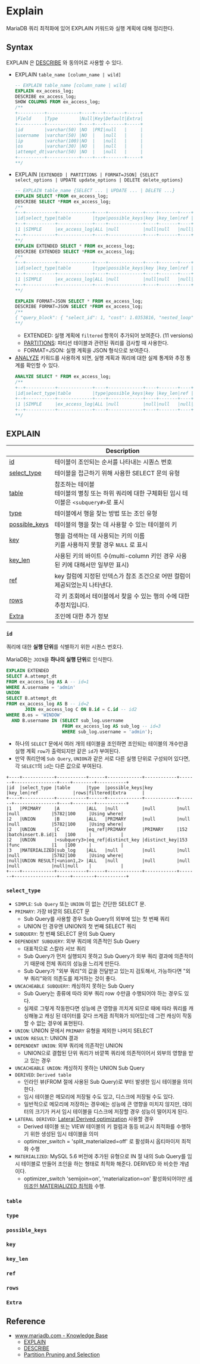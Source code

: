 # Explain

MariaDB 쿼리 최적화에 있어 EXPLAIN 키워드와 실행 계획에 대해 정리한다.

## Syntax

EXPLAIN 은 [DESCRIBE](https://mariadb.com/kb/en/describe/) 와 동의어로 사용할 수 있다.

- EXPLAIN `table_name [column_name | wild]`
  ```sql
  -- EXPLAIN table_name [column_name | wild]
  EXPLAIN ex_access_log;
  DESCRIBE ex_access_log;
  SHOW COLUMNS FROM ex_access_log;
  /**
  +----------+------------+----+---+-------+-----+
  |Field     |Type        |Null|Key|Default|Extra|
  +----------+------------+----+---+-------+-----+
  |id        |varchar(50) |NO  |PRI|null   |     |
  |username  |varchar(50) |NO  |   |null   |     |
  |ip        |varchar(100)|NO  |   |null   |     |
  |os        |varchar(30) |NO  |   |null   |     |
  |attempt_dt|varchar(50) |NO  |   |null   |     |
  +----------+------------+----+---+-------+-----+
  **/
  ```
- EXPLAIN `[EXTENDED | PARTITIONS | FORMAT=JSON] {SELECT select_options | UPDATE update_options | DELETE delete_options}`
  ```sql
  -- EXPLAIN table_name {SELECT ... | UPDATE ... | DELETE ...}
  EXPLAIN SELECT *FROM ex_access_log;
  DESCRIBE SELECT *FROM ex_access_log;
  /**
  +--+-----------+-------------+----+-------------+----+-------+----+----+-----+
  |id|select_type|table        |type|possible_keys|key |key_len|ref |rows|Extra|
  +--+-----------+-------------+----+-------------+----+-------+----+----+-----+
  |1 |SIMPLE     |ex_access_log|ALL |null         |null|null   |null|5782|     |
  +--+-----------+-------------+----+-------------+----+-------+----+----+-----+
  **/
  EXPLAIN EXTENDED SELECT * FROM ex_access_log;
  DESCRIBE EXTENDED SELECT *FROM ex_access_log;
  /**
  +--+-----------+-------------+----+-------------+----+-------+----+----+--------+-----+
  |id|select_type|table        |type|possible_keys|key |key_len|ref |rows|filtered|Extra|
  +--+-----------+-------------+----+-------------+----+-------+----+----+--------+-----+
  |1 |SIMPLE     |ex_access_log|ALL |null         |null|null   |null|5782|100     |     |
  +--+-----------+-------------+----+-------------+----+-------+----+----+--------+-----+
  **/
  
  EXPLAIN FORMAT=JSON SELECT * FROM ex_access_log;
  DESCRIBE FORMAT=JSON SELECT *FROM ex_access_log;
  /**
  { "query_block": { "select_id": 1, "cost": 1.0353816, "nested_loop": [ { "table": { "table_name": "ex_access_log", "access_type": "ALL", "loops": 1, "rows": 5782, "cost": 1.0353816, "filtered": 100 } } ] } }
  **/
  ```
  - EXTENDED: 실행 계획에 `filtered` 항목이 추가되어 보여준다. (11 versions)
  - [PARTITIONS](https://mariadb.com/kb/en/partition-pruning-and-selection/): 파티션 테이블과 관련된 쿼리를 검사할 때 사용한다.
  - FORMAT=JSON: 실행 계획을 JSON 형식으로 보여준다.
- [ANALYZE](https://mariadb.com/kb/en/analyze-statement/) 키워드를 사용하게 되면, 실행 계획과 쿼리에 대한 실제 통계와 추정 통계를 확인할 수 있다.
  ```sql
  ANALYZE SELECT * FROM ex_access_log;
  /**
  +--+-----------+-------------+----+-------------+----+-------+----+----+-------+--------+----------+-----+
  |id|select_type|table        |type|possible_keys|key |key_len|ref |rows|r_rows |filtered|r_filtered|Extra|
  +--+-----------+-------------+----+-------------+----+-------+----+----+-------+--------+----------+-----+
  |1 |SIMPLE     |ex_access_log|ALL |null         |null|null   |null|5782|6006.00|100     |100       |     |
  +--+-----------+-------------+----+-------------+----+-------+----+----+-------+--------+----------+-----+
  **/
  ```

## EXPLAIN

|                                 | Description                                                      |
|---------------------------------|------------------------------------------------------------------|
| [id](#id)                       | 테이블이 조인되는 순서를 나타내는 시퀀스 번호                                        |
| [select_type](#select_type)     | 테이블을 접근하기 위해 사용한 SELECT 문의 유형                                    |
| [table](#table)                 | 참조하는 테이블<br/>테이블의 별칭 또는 하위 쿼리에 대한 구체화된 임시 테이블은 `<subquery#>`로 표시 |
| [type](#type)                   | 테이블에서 행을 찾는 방법 또는 조인 유형                                          |
| [possible_keys](#possible_keys) | 테이블의 행을 찾는 데 사용할 수 있는 테이블의 키                                     |
| [key](#key)                     | 행을 검색하는 데 사용되는 키의 이름 <br/>키를 사용하지 못할 경우 `NULL` 로 표시              |
| [key_len](#key_len)             | 사용된 키의 바이트 수(multi-column 키인 경우 사용된 키에 대해서만 일부만 표시)              |
| [ref](#ref)                     | key 컬럼에 지정된 인덱스가 참조 조건으로 어떤 컬럼이 제공되었는지 나타낸다.                     |
| [rows](#rows)                   | 각 키 조회에서 테이블에서 찾을 수 있는 행의 수에 대한 추정치입니다.                          |
| [Extra](#Extra)                 | 조인에 대한 추가 정보                                                     |

### `id`

쿼리에 대한 **실행 단위**를 식별하기 위한 시퀀스 번호다.

MariaDB는 `JOIN`을 **하나의 실행 단위**로 인식한다.

```sql
EXPLAIN EXTENDED
SELECT A.attempt_dt
FROM ex_access_log AS A -- id=1
WHERE A.username = 'admin'
UNION
SELECT B.attempt_dt
FROM ex_access_log AS B -- id=2
       JOIN ex_access_log C ON B.id = C.id -- id2
WHERE B.os = 'WINDOW'
  AND B.username IN (SELECT sub_log.username
                     FROM ex_access_log AS sub_log -- id=3
                     WHERE sub_log.username = 'admin');
```

- 하나의 `SELECT` 문에서 여러 개의 테이블을 조인하면 조인되는 테이블의 개수만큼 실행 계획 `row`가 출력되지만 같은 `id`가 부여된다.
- 만약 쿼리안에 `Sub Query`, `UNION`과 같은 서로 다른 실행 단위로 구성되어 있다면, 각 `SELECT`의 `id`는 다른 값으로 부여된다.

```text
+----+------------+-----------+------+-------------+------------+-------+----------------+----+--------+-----------+
|id  |select_type |table      |type  |possible_keys|key         |key_len|ref             |rows|filtered|Extra      |
+----+------------+-----------+------+-------------+------------+-------+----------------+----+--------+-----------+
|1   |PRIMARY     |A          |ALL   |null         |null        |null   |null            |5782|100     |Using where|
|2   |UNION       |B          |ALL   |PRIMARY      |null        |null   |null            |5782|100     |Using where|
|2   |UNION       |C          |eq_ref|PRIMARY      |PRIMARY     |152    |batchinsert.B.id|1   |100     |           |
|2   |UNION       |<subquery3>|eq_ref|distinct_key |distinct_key|153    |func            |1   |100     |           |
|3   |MATERIALIZED|sub_log    |ALL   |null         |null        |null   |null            |5782|100     |Using where|
|null|UNION RESULT|<union1,2> |ALL   |null         |null        |null   |null            |null|null    |           |
+----+------------+-----------+------+-------------+------------+-------+----------------+----+--------+-----------+
```

### `select_type`

- `SIMPLE`: `Sub Query` 또는 `UNION` 이 없는 간단한 SELECT 문.
- `PRIMARY`: 가장 바깥의 SELECT 문
  - Sub Query를 사용할 경우 Sub Query의 외부에 있는 첫 번째 쿼리
  - UNION 인 경우엔 UNION의 첫 번째 SELECT 쿼리
- `SUBQUERY`: 첫 번째 SELECT 문의 Sub Query
- `DEPENDENT SUBQUERY`: 외부 쿼리에 의존적인 Sub Query
  - 대표적으로 스칼라 서브 쿼리
  - Sub Query가 먼저 실행되지 못하고 Sub Query가 외부 쿼리 결과에 의존적이기 때문에 전체 쿼리의 성능을 느리게 만든다. 
  - Sub Query가 "외부 쿼리"의 값을 전달받고 있는지 검토해서, 가능하다면 "외부 쿼리"와의 의존도를 제거하는 것이 좋다.
- `UNCACHEABLE SUBQUERY`: 캐싱하지 못하는 Sub Query 
  - Sub Query는 종류에 따라 외부 쿼리 row 수만큼 수행되어야 하는 경우도 있다.
  - 실제로 그렇게 작동한다면 성능에 큰 영향을 끼치게 되므로 때에 따라 쿼리를 캐싱해놓고 캐싱 된 데이터를 갖다 쓰게끔 최적화가 되어있는데 그런 캐싱이 작동할 수 없는 경우에 표현된다. 
- `UNION`: UNION 문에서 `PRIMARY` 유형을 제외한 나머지 SELECT
- `UNION RESULT`: UNION 결과
- `DEPENDENT UNION`: 외부 쿼리에 의존적인 UNION
  - UNION으로 결합된 단위 쿼리가 바깥쪽 쿼리에 의존적이어서 외부의 영향을 받고 있는 경우
- `UNCACHEABLE UNION`: 캐싱하지 못하는 UNION Sub Query
- `DERIVED`: `Derived table`
  - 인라인 뷰(FROM 절에 사용된 Sub Query)로 부터 발생한 임시 테이블을 의미한다.
  - 임시 테이블은 메모리에 저장될 수도 있고, 디스크에 저장될 수도 있다. 
  - 일반적으로 메모리에 저장하는 경우에는 성능에 큰 영향을 미치지 않지만, 데이터의 크기가 커서 임시 테이블을 디스크에 저장할 경우 성능이 떨어지게 된다.
- `LATERAL DERIVED`: [Lateral Derived optimization](https://mariadb.com/kb/en/lateral-derived-optimization/) 사용할 경우
  - Derived 테이블 또는 VIEW 테이블의 키 컬럼과 동등 비교시 최적화를 수행하기 위한 생성된 임시 테이블을 의미
  - optimizer_switch = 'split_materialized=off' 로 활성화시 옵티마이저 최적화 수행
- `MATERIALIZED`: MySQL 5.6 버전에 추가된 유형으로 IN 절 내의 Sub Query를 임시 테이블로 만들어 조인을 하는 형태로 최적화 해준다. DERIVED 와 비슷한 개념이다.
  - optimizer_switch 'semijoin=on', 'materialization=on' 활성화되어야만 [세미조인 MATERIALIZED 최적화](https://mariadb.com/kb/en/semi-join-materialization-strategy/) 수행. 

### `table`
### `type`
### `possible_keys`
### `key`
### `key_len`
### `ref`
### `rows`
### `Extra`

## Reference

- [www.mariadb.com - Knowledge Base](https://mariadb.com/kb/en/)
  - [EXPLAIN](https://mariadb.com/kb/en/explain/)
  - [DESCRIBE](https://mariadb.com/kb/en/describe/)
  - [Partition Pruning and Selection](https://mariadb.com/kb/en/partition-pruning-and-selection/)
